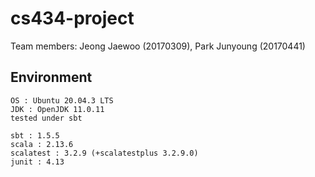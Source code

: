 # cs434-project

Team members: Jeong Jaewoo (20170309), Park Junyoung (20170441)

## Environment

```
OS : Ubuntu 20.04.3 LTS
JDK : OpenJDK 11.0.11
tested under sbt

sbt : 1.5.5
scala : 2.13.6
scalatest : 3.2.9 (+scalatestplus 3.2.9.0)
junit : 4.13
```
